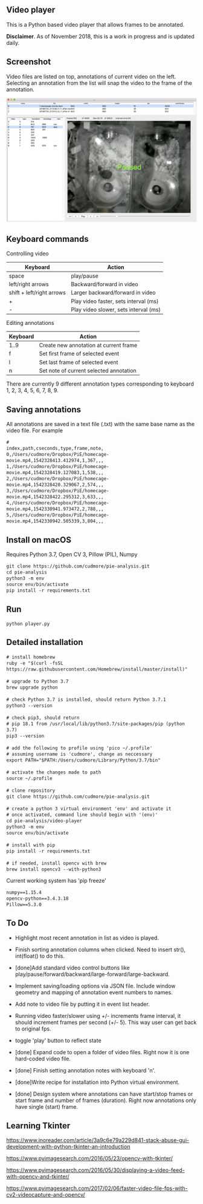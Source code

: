 ## Video player

This is a Python based video player that allows frames to be annotated.

**Disclaimer**. As of November 2018, this is a work in progress and is updated daily.

## Screenshot

Video files are listed on top, annotations of current video on the left. Selecting an annotation from the list will snap the video to the frame of the annotation.

<IMG SRC="img/v2-interface.png" width=800>

## Keyboard commands

Controlling video

| Keyboard	| Action 
| -----		| -----
| space		| play/pause
| left/right arrows	| Backward/forward in video
| shift + left/right arrows	| Larger backward/forward in video
| +				| Play video faster, sets interval (ms)
| -				| Play video slower, sets interval (ms)

Editing annotations

| Keyboard	| Action 
| -----		| -----
| 1..9			| Create new annotation at current frame
| f				| Set first frame of selected event
| l				| Set last frame of selected event
| n				| Set note of current selected annotation

There are currently 9 different annotation types corresponding to keyboard 1, 2, 3, 4, 5, 6, 7, 8, 9.

## Saving annotations

All annotations are saved in a text file (.txt) with the same base name as the video file. For example

```
#
index,path,cseconds,type,frame,note,
0,/Users/cudmore/Dropbox/PiE/homecage-movie.mp4,1542328413.412974,1,367,,,
1,/Users/cudmore/Dropbox/PiE/homecage-movie.mp4,1542328419.127083,1,538,,,
2,/Users/cudmore/Dropbox/PiE/homecage-movie.mp4,1542328420.329067,2,574,,,
3,/Users/cudmore/Dropbox/PiE/homecage-movie.mp4,1542328422.295312,3,633,,,
4,/Users/cudmore/Dropbox/PiE/homecage-movie.mp4,1542330941.973472,2,788,,,
5,/Users/cudmore/Dropbox/PiE/homecage-movie.mp4,1542330942.505339,3,804,,,
```

## Install on macOS

Requires Python 3.7, Open CV 3, Pillow (PIL), Numpy

```
git clone https://github.com/cudmore/pie-analysis.git
cd pie-analysis
python3 -m env
source env/bin/activate
pip install -r requirements.txt
```

## Run

```
python player.py
```

## Detailed installation

	# install homebrew
	ruby -e "$(curl -fsSL https://raw.githubusercontent.com/Homebrew/install/master/install)"

	# upgrade to Python 3.7
	brew upgrade python
	
	# check Python 3.7 is installed, should return Python 3.7.1
	python3 --version
	
	# check pip3, should return
	# pip 18.1 from /usr/local/lib/python3.7/site-packages/pip (python 3.7)
	pip3 --version
	
	# add the following to profile using 'pico ~/.profile'
	# assuming username is 'cudmore', change as neccessary
	export PATH="$PATH:/Users/cudmore/Library/Python/3.7/bin"

	# activate the changes made to path
	source ~/.profile
	
	# clone repository
	git clone https://github.com/cudmore/pie-analysis.git
	
	# create a python 3 virtual environment 'env' and activate it
	# once activated, command line should begin with '(env)'
	cd pie-analysis/video-player
	python3 -m env
	source env/bin/activate
	
    # install with pip
    pip install -r requirements.txt

	# if needed, install opencv with brew
	brew install opencv3 --with-python3
    
Current working system has 'pip freeze'

```
numpy==1.15.4
opencv-python==3.4.3.18
Pillow==5.3.0
```

	
## To Do

 - Highlight most recent annotation in list as video is played.
 - Finish sorting annotation columns when clicked. Need to insert str(), int(float() to do this.
 - [done]Add standard video control buttons like play/pause/forward/backward/large-forward/large-backward.
 - Implement saving/loading options via JSON file. Include window geometry and mapping of annotation event numbers to names.
 - Add note to video file by putting it in event list header. 
 - Running video faster/slower using +/- increments frame interval, it should increment frames per second (+/- 5). This way user can get back to original fps. 
 - toggle 'play' button to reflect state
 
 - [done] Expand code to open a folder of video files. Right now it is one hard-coded video file.
 - [done] Finish setting annotation notes with keyboard 'n'.
 - [done]Write recipe for installation into Python virtual environment.
 - [done] Design system where annotations can have start/stop frames or start frame and number of frames (duration). Right now annotations only have single (start) frame.

 
## Learning Tkinter

https://www.inoreader.com/article/3a9c6e79a229d841-stack-abuse-gui-development-with-python-tkinter-an-introduction

https://www.pyimagesearch.com/2016/05/23/opencv-with-tkinter/

https://www.pyimagesearch.com/2016/05/30/displaying-a-video-feed-with-opencv-and-tkinter/

https://www.pyimagesearch.com/2017/02/06/faster-video-file-fps-with-cv2-videocapture-and-opencv/
